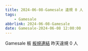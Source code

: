 ```yaml
---
title: 2024-06-08-Gamesale 違規 0 人
tags:
    - Gamesale
abbrlink: 2024-06-08-Gamesale
date: Gamesale-2024-06-08 12:00:00
---
```

Gamesale 板 [板規連結](https://www.ptt.cc/bbs/Gossiping/M.1637425085.A.07D.html)
昨天違規 0 人
